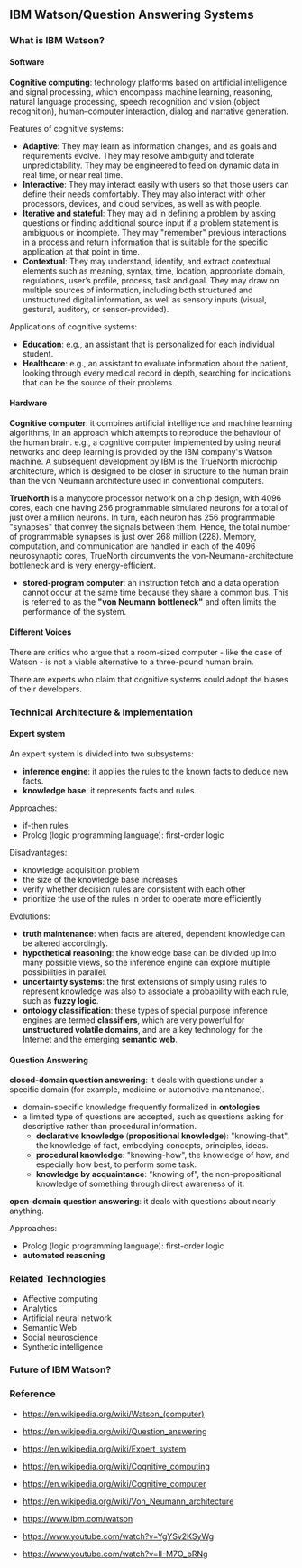 ## IBM Watson/Question Answering Systems

### What is IBM Watson?

#### Software
**Cognitive computing**: technology platforms based on artificial intelligence and signal processing, which encompass machine learning, reasoning, natural language processing, speech recognition and vision (object recognition), human–computer interaction, dialog and narrative generation.

Features of cognitive systems:
* **Adaptive**: They may learn as information changes, and as goals and requirements evolve. They may resolve ambiguity and tolerate unpredictability. They may be engineered to feed on dynamic data in real time, or near real time.
* **Interactive**: They may interact easily with users so that those users can define their needs comfortably. They may also interact with other processors, devices, and cloud services, as well as with people.
* **Iterative and stateful**: They may aid in defining a problem by asking questions or finding additional source input if a problem statement is ambiguous or incomplete. They may "remember" previous interactions in a process and return information that is suitable for the specific application at that point in time.
* **Contextual**: They may understand, identify, and extract contextual elements such as meaning, syntax, time, location, appropriate domain, regulations, user’s profile, process, task and goal. They may draw on multiple sources of information, including both structured and unstructured digital information, as well as sensory inputs (visual, gestural, auditory, or sensor-provided).

Applications of cognitive systems:
* **Education**: e.g., an assistant that is personalized for each individual student.
* **Healthcare**: e.g., an assistant to evaluate information about the patient, looking through every medical record in depth, searching for indications that can be the source of their problems.

#### Hardware
**Cognitive computer**: it combines artificial intelligence and machine learning algorithms, in an approach which attempts to reproduce the behaviour of the human brain. e.g., a cognitive computer implemented by using neural networks and deep learning is provided by the IBM company's Watson machine. A subsequent development by IBM is the TrueNorth microchip architecture, which is designed to be closer in structure to the human brain than the von Neumann architecture used in conventional computers.

**TrueNorth** is a manycore processor network on a chip design, with 4096 cores, each one having 256 programmable simulated neurons for a total of just over a million neurons. In turn, each neuron has 256 programmable "synapses" that convey the signals between them. Hence, the total number of programmable synapses is just over 268 million (228). Memory, computation, and communication are handled in each of the 4096 neurosynaptic cores, TrueNorth circumvents the von-Neumann-architecture bottleneck and is very energy-efficient.
* **stored-program computer**: an instruction fetch and a data operation cannot occur at the same time because they share a common bus. This is referred to as the **"von Neumann bottleneck"** and often limits the performance of the system.

#### Different Voices

There are critics who argue that a room-sized computer - like the case of Watson - is not a viable alternative to a three-pound human brain.

There are experts who claim that cognitive systems could adopt the biases of their developers.

### Technical Architecture & Implementation

#### Expert system
An expert system is divided into two subsystems: 
* **inference engine**: it applies the rules to the known facts to deduce new facts.
* **knowledge base**: it represents facts and rules.

Approaches:
* if-then rules
* Prolog (logic programming language): first-order logic

Disadvantages:
* knowledge acquisition problem
* the size of the knowledge base increases
* verify whether decision rules are consistent with each other
* prioritize the use of the rules in order to operate more efficiently

Evolutions:
* **truth maintenance**: when facts are altered, dependent knowledge can be altered accordingly.
* **hypothetical reasoning**: the knowledge base can be divided up into many possible views, so the inference engine can explore multiple possibilities in parallel.
* **uncertainty systems**: the first extensions of simply using rules to represent knowledge was also to associate a probability with each rule, such as **fuzzy logic**.
* **ontology classification**: these types of special purpose inference engines are termed **classifiers**, which are very powerful for **unstructured volatile domains**, and are a key technology for the Internet and the emerging **semantic web**.

#### Question Answering

**closed-domain question answering**: it deals with questions under a specific domain (for example, medicine or automotive maintenance).
* domain-specific knowledge frequently formalized in **ontologies**
* a limited type of questions are accepted, such as questions asking for descriptive rather than procedural information.
  * **declarative knowledge** (**propositional knowledge**):  "knowing-that", the knowledge of fact, embodying concepts, principles, ideas.
  * **procedural knowledge**: "knowing-how", the knowledge of how, and especially how best, to perform some task.
  * **knowledge by acquaintance**: "knowing of", the non-propositional knowledge of something through direct awareness of it.

**open-domain question answering**: it deals with questions about nearly anything.

Approaches:
* Prolog (logic programming language): first-order logic
* **automated reasoning**


### Related Technologies
* Affective computing
* Analytics
* Artificial neural network
* Semantic Web
* Social neuroscience
* Synthetic intelligence

### Future of IBM Watson?


### Reference

* https://en.wikipedia.org/wiki/Watson_(computer)
* https://en.wikipedia.org/wiki/Question_answering
* https://en.wikipedia.org/wiki/Expert_system
* https://en.wikipedia.org/wiki/Cognitive_computing
* https://en.wikipedia.org/wiki/Cognitive_computer
* https://en.wikipedia.org/wiki/Von_Neumann_architecture

* https://www.ibm.com/watson

* https://www.youtube.com/watch?v=YgYSv2KSyWg
* https://www.youtube.com/watch?v=lI-M7O_bRNg
